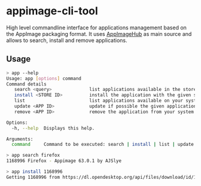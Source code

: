 # appimage-cli-tool

High level commandline interface for applications management based on the AppImage packaging
format. It uses [AppImageHub](http://www.appimagehub.com) as main source and allows to search, install and
remove applications.

## Usage
```bash
> app --help
Usage: app [options] command
Command details
   search <query>              list applications available in the store
   install <STORE ID>          install the application with the given store id
   list                        list applications available on your system
   update <APP ID>             update if possible the given application
   remove <APP ID>             remove the application from your system

Options:
  -h, --help  Displays this help.

Arguments:
  command     Command to be executed: search | install | list | update | remove

> app search firefox
1168996 Firefox - Appimage 63.0.1 by AJSlye

> app install 1168996
Getting 1168996 from https://dl.opendesktop.org/api/files/download/id/1530021194/s/0cb9c26e57f7011261ca000b778cf021/t/1553641278/o/1/Firefox-60.0.glibc2.7-x86_64.AppImage

```
